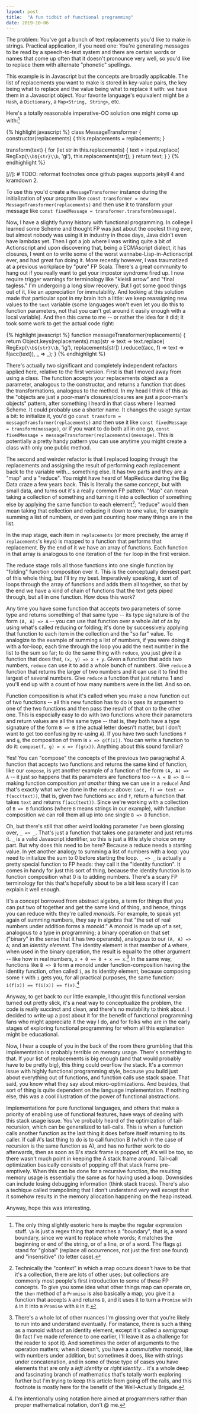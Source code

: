 ```yaml
---
layout: post
title:  "A fun tidbit of functional programming"
date: 2019-10-06
---
```


The problem: You've got a bunch of text replacements you'd like to make in
strings. Practical application, if you need one: You're generating messages to
be read by a speech-to-text system and there are certain words or names that
come up often that it doesn't pronounce very well, so you'd like to replace them
with alternate "phonetic" spellings.

This example is in Javascript but the concepts are broadly applicable. The list
of replacements you want to make is stored in key-value pairs, the key being
what to replace and the value being what to replace it with: we have them in a
Javascript object. Your favorite language's equivalent might be a `Hash`, a
`Dictionary`, a `Map<String, String>`, etc.

Here's a totally reasonable imperative-OO solution one might come up with:[^1]

{% highlight javascript %}
class MessageTransformer {
  constructor(replacements) {
    this.replacements = replacements;
  }

  transform(text) {
    for (let str in this.replacements) {
      text = input.replace(
        RegExp(`\\b${str}\\b`, 'gi'),
        this.replacements[str]);
    }
    return text;
  }
}
{% endhighlight %}


[//]: # TODO: reformat footnotes once github pages supports jekyll 4 and kramdown 2.
[^1]:  The only thing slightly esoteric here is maybe the regular expression stuff. `\b` is just a regex thing that matches a "boundary", that is, a word boundary, since we want to replace whole words; it matches the beginning or end of the string, or of a line, or of a word. The flags `gi` stand for "global" (replace all occurrences, not just the first one found) and "insensitive" (to letter case).

To use this you'd create a `MessageTransformer` instance during the
initialization of your program like `const transformer = new
MessageTransformer(replacements)` and then use it to transform your message like
`const fixedMessage = transformer.transform(message)`.

Now, I have a slightly funny history with functional programming. In college I
learned some Scheme and thought FP was just about the coolest thing ever, but
almost nobody was using it in industry in those days, Java didn't even have
lambdas yet. Then I got a job where I was writing quite a bit of Actionscript
and upon discovering that, being a ECMAscript dialect, it has closures, I went
on to write some of the worst wannabe-Lisp-in-Actionscript ever, and had great
fun doing it. More recently however, I was traumatized at a previous workplace
by "pure" FP Scala. There's a great community to hang out if you really want to
get your impostor syndrome fired up. I now require trigger warnings for
terminology like "kleisli arrow" and "final tagless." I'm undergoing a long slow
recovery. But I got some good things out of it, like an appreciation for
immutability. And looking at this solution made that particular spot in my brain
itch a little: we keep reassigning new values to the `text` variable (some
languages won't even let you do this to function parameters, not that you can't
get around it easily enough with a local variable). And then this came to me --
or rather the idea for it did; it took some work to get the actual code right:

{% highlight javascript %}
function messageTransformer(replacements) {
  return Object.keys(replacements).map(str =>
    text => text.replace(
      RegExp(`\\b${str}\\b`, 'ig'),
      replacements[str])
  ).reduce((acc, f) => text => f(acc(text)), _ => _);
}
{% endhighlight %}

There's actually two significant and completely independent refactors applied
here, relative to the first version. First is that I moved away from using a
class. The function accepts your replacements object as a parameter, analogous
to the constructor, and returns a function that does the transformations,
analogous to the method. In my head I think of this as the "objects are just a
poor-man's closures/closures are just a poor-man's objects" pattern, after
something I heard in that class where I learned Scheme. It could probably use a
shorter name. It changes the usage syntax a bit: to initialize it, you'd go
`const transform = messageTransformer(replacements)` and then use it like `const
fixedMessage = transform(message)`, or if you want to do both all in one go,
`const fixedMessage = messageTransformer(replacements)(message)`. This is
potentially a pretty handy pattern you can use anytime you might create a class
with only one public method.

The second and weirder refactor is that I replaced looping through the
replacements and assigning the result of performing each replacement back to the
variable with... something else. It has two parts and they are a "map" and a
"reduce". You might have heard of MapReduce during the Big Data craze a few
years back. This is literally the same concept, but with small data, and turns
out it's a really common FP pattern. "Map" can mean taking a collection of
something and turning it into a collection of something else by applying the
same function to each element[^2]; "reduce" would then mean taking that
collection and reducing it down to one value, for example summing a list of
numbers, or even just counting how many things are in the list.

[^2]: Technically the "context" in which a map occurs doesn't have to be that it's a collection, there are lots of other uses; but collections are commonly most people's first introduction to some of these FP concepts. To give you some idea what other things map can operate on, the `then` method of a `Promise` is also basically a map; you give it a function that accepts `A` and returns `B`, and it uses it to turn a `Promise` with `A` in it into a `Promise` with `B` in it.

In the map stage, each item in `replacements` (or more precisely, the array if
`replacements`'s keys) is mapped to a function that performs that replacement.
By the end of it we have an array of functions. Each function in that array is
analogous to one iteration of the `for` loop in the first version.

The reduce stage rolls all those functions into one single function by "folding"
function composition over it. This is the conceptually densest part of this
whole thing, but I'll try my best. Imperatively speaking, it sort of loops
through the array of functions and adds them all together, so that by the end we
have a kind of chain of functions that the text gets piped through, but all in
one function. How does this work?

Any time you have some function that accepts two parameters of some type and
returns something of that same type -- its type signature is of the form `(A, A)
=> A` -- you can use that function over a whole _list_ of `A`s by using what's
called reducing or folding; it's done by successively applying that function to
each item in the collection and the "so far" value. To analogize to the example
of summing a list of numbers, if you were doing it with a for-loop, each time
through the loop you add the next number in the list to the sum so far; to do
the same thing with `reduce`, you just give it a function that does that, `(x,
y) => x + y`. Given a function that adds two numbers, `reduce` can use it to add
a whole bunch of numbers. Give `reduce` a function that returns the larger of
two numbers and it can use it to find the largest of several numbers. Give
`reduce` a function that just returns 1 and you'll end up with a count of how
many numbers were in the list. And so on.

Function composition is what it's called when you make a new function out of two
functions -- all this new function has to do is pass its argument to one of the
two functions and then pass the result of that on to the other one. This is
especially easy to do with two functions where their parameters and return
values are all the same type -- that is, they both have a type signature of the
form `B => B` (the actual letter doesn't matter, but I don't want to get too
confusing by re-using `A`). If you have two such functions `f` and `g`, the
composition of them is `x => g(f(x))`. You can write a function to do it:
`compose(f, g) = x => f(g(x))`. Anything about this sound familiar?

Yes! You can "compose" the concepts of the previous two paragraphs! A function
that accepts two functions and returns the same kind of function, like our
`compose`, is yet another example of a function of the form `(A, A) => A` -- it
just so happens that its parameters are functions too -- `A = B => B` -- making
function composition _yet another_ thing we can use in a `reduce`! And that's
exactly what we've done in the `reduce` above: `(acc, f) => text =>
f(acc(text))`, that is, given two functions `acc` and `f`, return a function
that takes `text` and returns `f(acc(text))`. Since we're working with a
collection of `B => B` functions (where `B` means strings in our example), with
function composition we can roll them all up into one single `B => B` function.

Oh, but there's still that other weird looking parameter I've been glossing
over, `_ => _`. That's just a function that takes one parameter and just returns
it. `_` is a valid Javascript identifier, so this is just a little style choice
on my part. But why does this need to be here? Because a reduce needs a starting
value. In yet another analogy to summing a list of numbers with a loop: you need
to initialize the sum to 0 before starting the loop. `_ => _` is actually a
pretty special function to FP heads: they call it the "identity function". It
comes in handy for just this sort of thing, because the identity function is to
function composition what 0 is to adding numbers. There's a scary FP terminology
for this that's hopefully about to be a bit less scary if I can explain it well
enough.

It's a concept borrowed from abstract algebra, a term for things that you can
put two of together and get the same kind of thing, and hence, things you can
reduce with: they're called _monoids_. For example, to speak yet again of
summing numbers, they say in algebra that "the set of real numbers under
addition forms a monoid." A monoid is made up of a set, analogous to a type in
programming; a binary operation on that set ("binary" in the sense that it has
two operands), analogous to our `(A, A) => A`; and an _identity element_. The
identity element is that member of `A` where, when used in the binary operation,
the result is equal to the other argument -- like how in real numbers, `x + 0 ==
0 + x == x`.[^3] In the same way, functions like `B => B` form a monoid under
function-composition having the identity function, often called `i`, as its
identity element, because composing some `f` with `i` gets you, for all
practical purposes, the same function: `i(f(x)) == f(i(x)) == f(x)`.[^4]

[^3]: There's a whole lot of other nuances I'm glossing over that you're likely to run into and understand eventually. For instance, there is such a thing as a monoid _without_ an identity element, except it's called a _semigroup_ (In fact I've made reference to one earlier, I'll leave it as a challenge for the reader to spot it). And sometimes the order of arguments to the operation matters; when it doesn't, you have a _commutative_ monoid, like with numbers under addition, but sometimes it does, like with strings under concatenation, and in some of those type of cases you have elements that are only a _left identity_ or _right identity_... it's a whole deep and fascinating branch of mathematics that's totally worth exploring further but I'm trying to keep this article from going off the rails, and this footnote is mostly here for the benefit of the Well-Actually Brigade.

[^4]: I'm intentionally using notation here aimed at programmers rather than proper mathematical notation, don't @ me.

Anyway, to get back to our little example, I thought this functional version
turned out pretty slick, it's a neat way to conceptualize the problem, the code
is really succinct and clean, and there's no mutability to think about. I
decided to write up a post about it for the benefit of functional programming
fans who might appreciate it the way I do, and for folks who are in the early
stages of exploring functional programming for whom all this explanation might
be educational.

Now, I hear a couple of you in the back of the room there grumbling that this
implementation is probably terrible on memory usage. There's something to that.
If your list of replacements is big enough (and that would probably have to be
pretty big), this thing could overflow the stack. It's a common issue with
highly functional programming style, because you build just about everything out
of functions, and function calls use stack space. That said, you know what they
say about micro-optimizations. And besides, that sort of thing is quite
dependent on the language implementation. If nothing else, this was a cool
illustration of the power of functional abstractions.

Implementations for pure functional languages, and others that make a priority
of enabling use of functional features, have ways of dealing with this stack
usage issue. You've probably heard of the optimization of tail-recursion, which
can be generalized to tail-calls. This is when a function calls another function
as the last thing it does before itself returning to its caller. If call A's
last thing to do is to call function B (which in the case of recursion is the
same function as A), and has no further work to do afterwards, then as soon as
B's stack frame is popped off, A's will be too, so there wasn't much point in
keeping the A stack frame around. Tail-call optimization basically consists of
popping off that stack frame pre-emptively. When this can be done for a
recursive function, the resulting memory usage is essentially the same as for
having used a loop. Downsides can include losing debugging information (think
stack traces). There's also a techique called trampolining that I don't
understand very well except that it somehow results in the memory allocation
happening on the heap instead.

Anyway, hope this was interesting.
